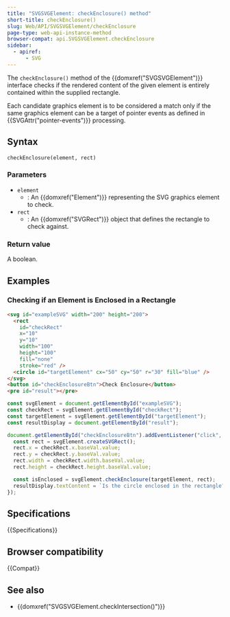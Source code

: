 ```yaml
---
title: "SVGSVGElement: checkEnclosure() method"
short-title: checkEnclosure()
slug: Web/API/SVGSVGElement/checkEnclosure
page-type: web-api-instance-method
browser-compat: api.SVGSVGElement.checkEnclosure
sidebar:
  - apiref:
      - SVG
---
```


The `checkEnclosure()` method of the {{domxref("SVGSVGElement")}} interface checks if the rendered content of the given element is entirely contained within the supplied rectangle.

Each candidate graphics element is to be considered a match only if the same graphics element can be a target of pointer events as defined in {{SVGAttr("pointer-events")}} processing.

## Syntax

```js-nolint
checkEnclosure(element, rect)
```

### Parameters

- `element`
  - : An {{domxref("Element")}} representing the SVG graphics element to check.
- `rect`
  - : An {{domxref("SVGRect")}} object that defines the rectangle to check against.

### Return value

A boolean.

## Examples

### Checking if an Element is Enclosed in a Rectangle

```html
<svg id="exampleSVG" width="200" height="200">
  <rect
    id="checkRect"
    x="10"
    y="10"
    width="100"
    height="100"
    fill="none"
    stroke="red" />
  <circle id="targetElement" cx="50" cy="50" r="30" fill="blue" />
</svg>
<button id="checkEnclosureBtn">Check Enclosure</button>
<pre id="result"></pre>
```

```js
const svgElement = document.getElementById("exampleSVG");
const checkRect = svgElement.getElementById("checkRect");
const targetElement = svgElement.getElementById("targetElement");
const resultDisplay = document.getElementById("result");

document.getElementById("checkEnclosureBtn").addEventListener("click", () => {
  const rect = svgElement.createSVGRect();
  rect.x = checkRect.x.baseVal.value;
  rect.y = checkRect.y.baseVal.value;
  rect.width = checkRect.width.baseVal.value;
  rect.height = checkRect.height.baseVal.value;

  const isEnclosed = svgElement.checkEnclosure(targetElement, rect);
  resultDisplay.textContent = `Is the circle enclosed in the rectangle? ${isEnclosed}`;
});
```

## Specifications

{{Specifications}}

## Browser compatibility

{{Compat}}

## See also

- {{domxref("SVGSVGElement.checkIntersection()")}}
